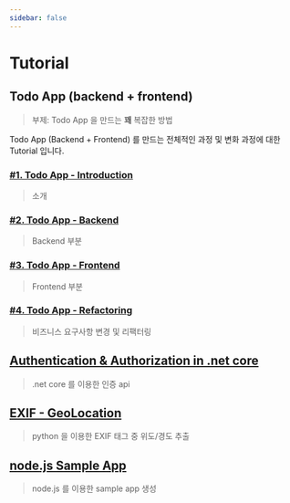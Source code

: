 ```yaml
---
sidebar: false
---
```


# Tutorial

## Todo App (backend + frontend)

> 부제: Todo App 을 만드는 **꽤** 복잡한 방법

Todo App (Backend + Frontend) 를 만드는 전체적인 과정 및 변화 과정에 대한 Tutorial 입니다.

### [#1. Todo App - Introduction](./todoapp.1)

> 소개

### [#2. Todo App - Backend](./todoapp.2)

> Backend 부분

### [#3. Todo App - Frontend](./todoapp.3)

> Frontend 부분

### [#4. Todo App - Refactoring](./todoapp.4)

> 비즈니스 요구사항 변경 및 리팩터링

## [Authentication & Authorization in .net core](./auth)

> .net core 를 이용한 인증 api

## [EXIF - GeoLocation](./geolocation)

> python 을 이용한 EXIF 태그 중 위도/경도 추출

## [node.js Sample App](./nodejs.sample.app)

> node.js 를 이용한 sample app 생성
